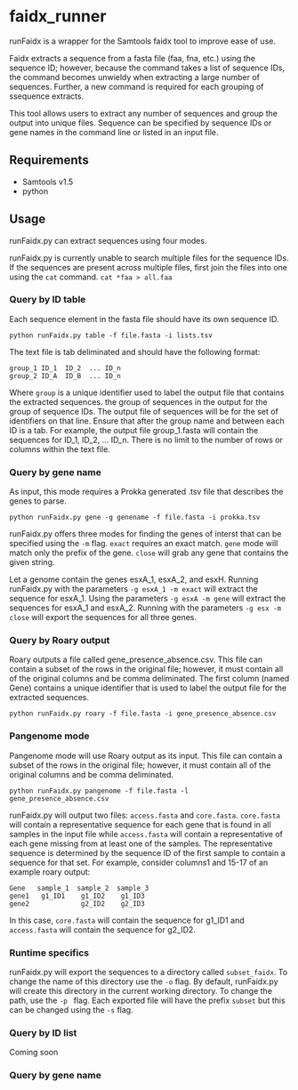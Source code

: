 # faidx_runner

runFaidx is a wrapper for the Samtools faidx tool to improve ease of use. 

Faidx extracts a sequence from a fasta file (faa, fna, etc.) using the sequence ID; however, because the command takes a list of sequence IDs, the command becomes unwieldy when extracting a large number of sequences. Further, a new command is required for each grouping of ssequence extracts.

This tool allows users to extract any number of sequences and group the output into unique files. Sequence can be specified by sequence IDs or gene names in the command line or listed in an input file. 


## Requirements
* Samtools v1.5
* python


## Usage
runFaidx.py can extract sequences using four modes.

runFaidx.py is currently unable to search multiple files for the sequence IDs. If the sequences are present across multiple files, first join the files into one using the `cat` command.
```cat *faa > all.faa```


### Query by ID table
Each sequence element in the fasta file should have its own sequence ID.
```
python runFaidx.py table -f file.fasta -i lists.tsv
```
The text file is tab deliminated and should have the following format:
```
group_1 ID_1  ID_2  ... ID_n
group_2 ID_A  ID_B  ... ID_n
```

Where `group` is a unique identifier used to label the output file that contains the extracted sequences.  the group of sequences in the output for the group of sequence IDs. The output file of sequences will be  for the set of identifiers on that line. Ensure that after the group name and between each ID is a tab. For example, the output file group_1.fasta will contain the sequences for ID_1, ID_2, ... ID_n. There is no limit to the number of rows or columns within the text file.

### Query by gene name
As input, this mode requires a Prokka generated .tsv file that describes the genes to parse. 
```
python runFaidx.py gene -g genename -f file.fasta -i prokka.tsv
```
runFaidx.py offers three modes for finding the genes of interst that can be specified using the `-m` flag. `exact` requires an exact match. `gene` mode will match only the prefix of the gene. `close` will grab any gene that contains the given string.

Let a genome contain the genes esxA_1, esxA_2, and esxH. Running runFaidx.py with the parameters `-g esxA_1 -m exact` will extract the sequence for esxA_1. Using the parameters `-g esxA -m gene` will extract the sequences for esxA_1 and esxA_2. Running with the parameters `-g esx -m close` will export the sequences for all three genes.

### Query by Roary output
Roary outputs a file called gene_presence_absence.csv. This file can contain a subset of the rows in the original file; however, it must contain all of the original columns and be comma deliminated. The first column (named Gene) contains a unique identifier that is used to label the output file for the extracted sequences.

```
python runFaidx.py roary -f file.fasta -i gene_presence_absence.csv
```

### Pangenome mode
Pangenome mode will use Roary output as its input. This file can contain a subset of the rows in the original file; however, it must contain all of the original columns and be comma deliminated.
```
python runFaidx.py pangenome -f file.fasta -l gene_presence_absence.csv
```
runFaidx.py will output two files: `access.fasta` and `core.fasta`. `core.fasta` will contain a representative sequence for each gene that is found in all samples in the input file while `access.fasta` will contain a representative of each gene missing from at least one of the samples. The representative sequence is determined by the sequence ID of the first sample to contain a sequence for that set. For example, consider columns1 and 15-17 of an example roary output:
```
Gene   sample_1  sample_2  sample_3
gene1   g1_ID1    g1_ID2    g1_ID3
gene2             g2_ID2    g2_ID3
```
In this case, `core.fasta` will contain the sequence for g1_ID1 and `access.fasta` will contain the sequence for g2_ID2.

### Runtime specifics
runFaidx.py will export the sequences to a directory called `subset_faidx`. To change the name of this directory use the `-o` flag. By default, runFaidx.py will create this directory in the current working directory. To change the path, use the `-p ` flag.
Each exported file will have the prefix `subset` but this can be changed using the `-s` flag.

### Query by ID list
Coming soon

### Query by gene name

